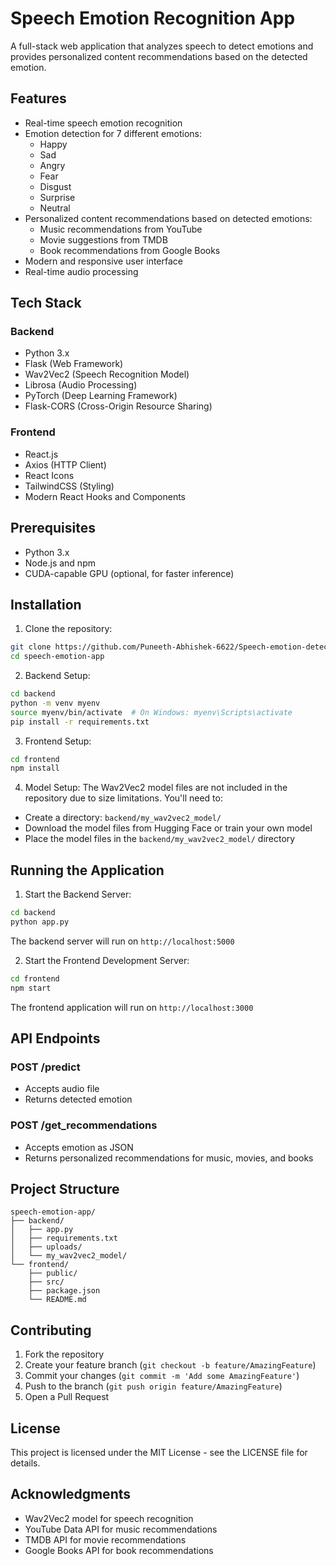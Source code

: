 # Speech Emotion Recognition App

A full-stack web application that analyzes speech to detect emotions and provides personalized content recommendations based on the detected emotion.

## Features

- Real-time speech emotion recognition
- Emotion detection for 7 different emotions:
  - Happy
  - Sad
  - Angry
  - Fear
  - Disgust
  - Surprise
  - Neutral
- Personalized content recommendations based on detected emotions:
  - Music recommendations from YouTube
  - Movie suggestions from TMDB
  - Book recommendations from Google Books
- Modern and responsive user interface
- Real-time audio processing

## Tech Stack

### Backend
- Python 3.x
- Flask (Web Framework)
- Wav2Vec2 (Speech Recognition Model)
- Librosa (Audio Processing)
- PyTorch (Deep Learning Framework)
- Flask-CORS (Cross-Origin Resource Sharing)

### Frontend
- React.js
- Axios (HTTP Client)
- React Icons
- TailwindCSS (Styling)
- Modern React Hooks and Components

## Prerequisites

- Python 3.x
- Node.js and npm
- CUDA-capable GPU (optional, for faster inference)

## Installation

1. Clone the repository:
```bash
git clone https://github.com/Puneeth-Abhishek-6622/Speech-emotion-detection.git
cd speech-emotion-app
```

2. Backend Setup:
```bash
cd backend
python -m venv myenv
source myenv/bin/activate  # On Windows: myenv\Scripts\activate
pip install -r requirements.txt
```

3. Frontend Setup:
```bash
cd frontend
npm install
```

4. Model Setup:
The Wav2Vec2 model files are not included in the repository due to size limitations. You'll need to:
- Create a directory: `backend/my_wav2vec2_model/`
- Download the model files from Hugging Face or train your own model
- Place the model files in the `backend/my_wav2vec2_model/` directory

## Running the Application

1. Start the Backend Server:
```bash
cd backend
python app.py
```
The backend server will run on `http://localhost:5000`

2. Start the Frontend Development Server:
```bash
cd frontend
npm start
```
The frontend application will run on `http://localhost:3000`

## API Endpoints

### POST /predict
- Accepts audio file
- Returns detected emotion

### POST /get_recommendations
- Accepts emotion as JSON
- Returns personalized recommendations for music, movies, and books

## Project Structure

```
speech-emotion-app/
├── backend/
│   ├── app.py
│   ├── requirements.txt
│   ├── uploads/
│   └── my_wav2vec2_model/
└── frontend/
    ├── public/
    ├── src/
    ├── package.json
    └── README.md
```

## Contributing

1. Fork the repository
2. Create your feature branch (`git checkout -b feature/AmazingFeature`)
3. Commit your changes (`git commit -m 'Add some AmazingFeature'`)
4. Push to the branch (`git push origin feature/AmazingFeature`)
5. Open a Pull Request

## License

This project is licensed under the MIT License - see the LICENSE file for details.

## Acknowledgments

- Wav2Vec2 model for speech recognition
- YouTube Data API for music recommendations
- TMDB API for movie recommendations
- Google Books API for book recommendations 
